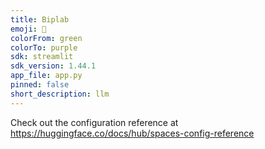 ```yaml
---
title: Biplab
emoji: 🐢
colorFrom: green
colorTo: purple
sdk: streamlit
sdk_version: 1.44.1
app_file: app.py
pinned: false
short_description: llm
---
```


Check out the configuration reference at https://huggingface.co/docs/hub/spaces-config-reference
